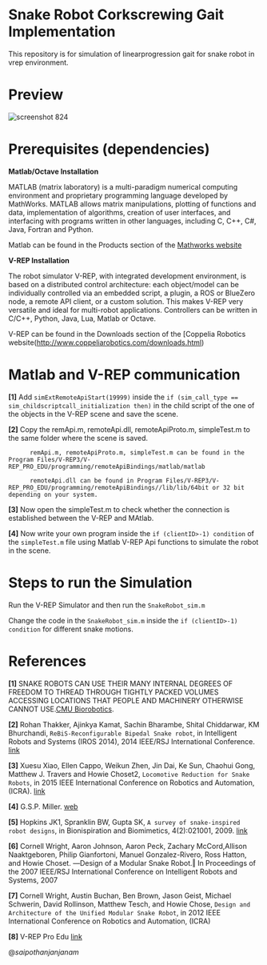 # Snake Robot Corkscrewing Gait Implementation
This repository is for simulation of linearprogression gait for snake robot in vrep environment. 

# Preview
![screenshot 824](https://user-images.githubusercontent.com/32405791/47342032-42f1ae00-d6c0-11e8-9b0c-e4e63838ba33.png)

# Prerequisites (dependencies)
  
  **Matlab/Octave Installation**
  
  MATLAB (matrix laboratory) is a multi-paradigm numerical computing environment and proprietary programming language developed   by MathWorks. MATLAB allows matrix manipulations, plotting of functions and data, implementation of algorithms, creation of     user interfaces, and interfacing with programs written in other languages, including C, C++, C#, Java, Fortran and Python.

  Matlab can be found in the Products section of the [Mathworks website](https://in.mathworks.com/?s_tid=gn_logo)
  
  **V-REP Installation**
  
  The robot simulator V-REP, with integrated development environment, is based on a distributed control architecture: each       object/model can be individually controlled via an embedded script, a plugin, a ROS or BlueZero node, a remote API client, or   a custom solution. This makes V-REP very versatile and ideal for multi-robot applications. Controllers can be written in C/C++, Python, Java, Lua, Matlab or Octave.
  
  V-REP can be found in the Downloads section of the [Coppelia Robotics website(http://www.coppeliarobotics.com/downloads.html)
  
# Matlab and V-REP communication
  
  **[1]** Add `simExtRemoteApiStart(19999)` inside the `if (sim_call_type == sim_childscriptcall_initialization then)` in the child script of the one of the objects in the V-REP scene and save the scene.
  
  **[2]** Copy the remApi.m, remoteApi.dll, remoteApiProto.m, simpleTest.m to the same folder where the scene is saved.
          
          remApi.m, remoteApiProto.m, simpleTest.m can be found in the Program Files/V-REP3/V-REP_PRO_EDU/programming/remoteApiBindings/matlab/matlab
          
          remoteApi.dll can be found in Program Files/V-REP3/V-REP_PRO_EDU/programming/remoteApiBindings//lib/lib/64bit or 32 bit depending on your system.
          
  **[3]** Now open the simpleTest.m to check whether the connection is established between the V-REP and MAtlab.
  
  **[4]** Now write your own program inside the `if (clientID>-1) condition` of the `simpleTest.m` file using Matlab V-REP Api functions to simulate the robot in the scene.
  
  
  
# Steps to run the Simulation
  
 Run the V-REP Simulator and then run the `SnakeRobot_sim.m`
 
 Change the code in the `SnakeRobot_sim.m` inside the `if (clientID>-1) condition` for different snake motions. 
 
# References

  **[1]** SNAKE ROBOTS CAN USE THEIR MANY INTERNAL DEGREES OF FREEDOM TO THREAD THROUGH TIGHTLY PACKED VOLUMES ACCESSING LOCATIONS THAT   PEOPLE AND MACHINERY OTHERWISE CANNOT USE.[CMU Biorobotics](http://biorobotics.ri.cmu.edu/projects/modsnake/).
  
  **[2]** Rohan Thakker, Ajinkya Kamat, Sachin Bharambe, Shital Chiddarwar, KM Bhurchandi, `ReBiS-Reconfigurable Bipedal Snake robot`, in Intelligent Robots and Systems (IROS 2014), 2014 IEEE/RSJ International Conference. [link](http://www.ivlabs.in/uploads/5/1/1/3/51135457/06942577.pdf) 
  
  **[3]** Xuesu Xiao, Ellen Cappo, Weikun Zhen, Jin Dai, Ke Sun, Chaohui Gong, Matthew J. Travers
and Howie Choset2, `Locomotive Reduction for Snake Robots`, in 2015 IEEE International Conference on Robotics and Automation, (ICRA). [link](http://biorobotics.ri.cmu.edu/papers/paperUploads/3367.pdf)
  
  **[4]** G.S.P. Miller. [web](www.snakerobots.com)
  
  **[5]** Hopkins JK1, Spranklin BW, Gupta SK, `A survey of snake-inspired robot designs`, in Bionispiration and Biomimetics, 4(2):021001, 2009. [link](http://ruk.usc.edu/bio/gupta/BB09_Hopkins_draft.pdf)
  
  **[6]** Cornell Wright, Aaron Johnson, Aaron Peck, Zachary McCord,Allison Naaktgeboren, Philip Gianfortoni, Manuel Gonzalez-Rivero, Ross Hatton, and Howie Choset. ―Design of a Modular Snake Robot.‖ In Proceedings of the 2007 IEEE/RSJ International Conference on Intelligent Robots and Systems, 2007 
  
  **[7]** Cornell Wright, Austin Buchan, Ben Brown, Jason Geist, Michael Schwerin, David Rollinson, Matthew Tesch, and Howie Chose, `Design and Architecture of the Unified Modular Snake Robot`, in 2012 IEEE International Conference on Robotics and Automation, (ICRA)
  
  **[8]** V-REP Pro Edu [link](http://www.coppeliarobotics.com/downloads.html)
    
@*saipothanjanjanam*

